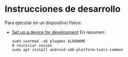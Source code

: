 # Instrucciones de desarrollo

Para ejecutar en un dispositivo físico:

* [Set up a device for development](https://developer.android.com/studio/run/device?utm_source=android-studio-2021-1-1#connect)
  En resumen:

  ```
  sudo usermod -aG plugdev $LOGNAME
  # reiniciar sesión
  sudo apt install android-sdk-platform-tools-common
  ```

